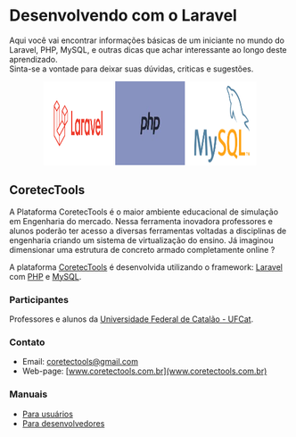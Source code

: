 # Desenvolvendo com o Laravel
 Aqui você vai encontrar informações básicas de um iniciante no mundo do Laravel, PHP, MySQL, e outras dicas que achar interessante ao longo deste aprendizado.  
 Sinta-se a vontade para deixar suas dúvidas, criticas e sugestões.

<p align="center"><img src="/images/laravel.png" width="125" height="150"> <img src="/images/php.jpg" width="125" height="150">  <img src="/images/mysql.jpg" width="125" height="150"></p>

## CoretecTools

A Plataforma CoretecTools é o maior ambiente educacional de simulação em Engenharia do mercado. Nessa ferramenta inovadora professores e alunos poderão ter acesso a diversas ferramentas voltadas a disciplinas de engenharia criando um sistema de virtualização do ensino. Já imaginou dimensionar uma estrutura de concreto armado completamente online ?

A plataforma [CoretecTools](http:\\www.coretectools.com.br) é desenvolvida utilizando o framework: [Laravel](http:\\www.laravel.com) com [PHP](https://www.php.net/) e [MySQL](https://www.mysql.com/).


### Participantes

Professores e alunos da [Universidade Federal de Catalão - UFCat](http://catalao.ufg.br/).

### Contato

* Email: [coretectools@gmail.com](mailto:coretectools@gmail.com)
* Web-page: [www.coretectools.com.br](www.coretectools.com.br)


### Manuais

* [Para usuários](/doc/usuarios.md)
* [Para desenvolvedores](/doc/developer.md)